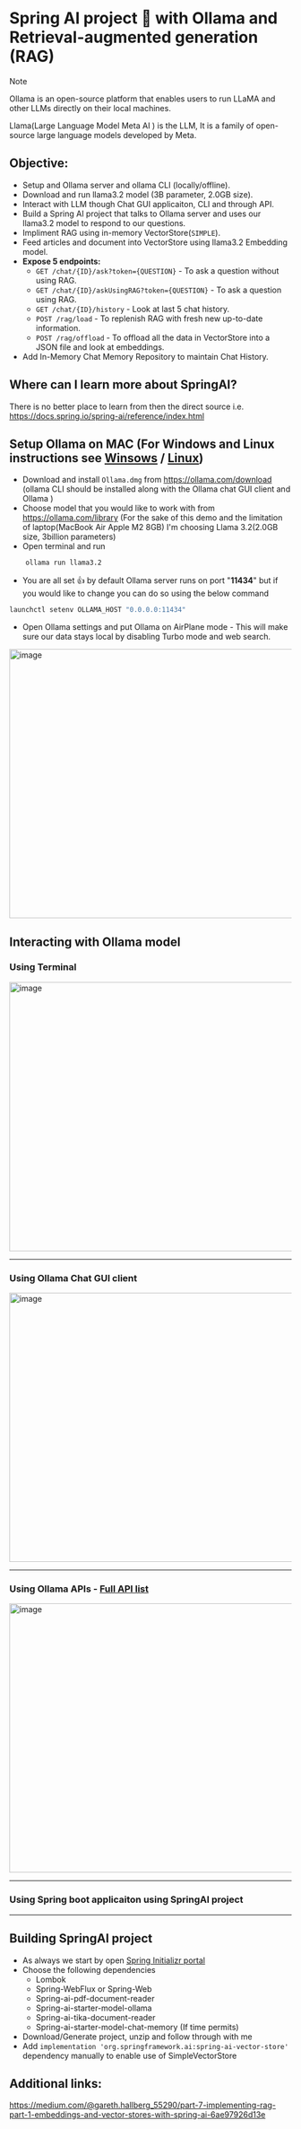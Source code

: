 # Spring AI project :rocket: with Ollama and Retrieval-augmented generation (RAG)

> [!NOTE]
> Ollama is an open-source platform that enables users to run LLaMA and other LLMs directly on their local machines.
> 
> Llama(Large Language Model Meta AI ) is the LLM, It is a family of open-source large language models developed by Meta.

## Objective: 
* Setup and Ollama server and ollama CLI (locally/offline).
* Download and run llama3.2 model (3B parameter, 2.0GB size).
* Interact with LLM though Chat GUI applicaiton, CLI and through API.
* Build a Spring AI project that talks to Ollama server and uses our llama3.2 model to respond to our questions.
* Impliment RAG using in-memory VectorStore(`SIMPLE`).
* Feed articles and document into VectorStore using llama3.2 Embedding model.
* __Expose 5 endpoints:__
    * `GET /chat/{ID}/ask?token={QUESTION}` - To ask a question without using RAG.
    * `GET /chat/{ID}/askUsingRAG?token={QUESTION}` - To ask a question using RAG.
    * `GET /chat/{ID}/history` - Look at last 5 chat history.
    * `POST /rag/load` - To replenish RAG with fresh new up-to-date information.
    * `POST /rag/offload` - To offload all the data in VectorStore into a JSON file and look at embeddings.
* Add In-Memory Chat Memory Repository to maintain Chat History.

## Where can I learn more about SpringAI?
There is no better place to learn from then the direct source i.e. https://docs.spring.io/spring-ai/reference/index.html

## Setup Ollama on MAC (For Windows and Linux instructions see [Winsows](https://github.com/ollama/ollama/blob/main/docs/windows.md) / [Linux](https://github.com/ollama/ollama/blob/main/docs/linux.md))

- Download and install `Ollama.dmg` from https://ollama.com/download (ollama CLI should be installed along with the Ollama chat GUI client and Ollama )
- Choose model that you would like to work with from https://ollama.com/library
  (For the sake of this demo and the limitation of laptop(MacBook Air Apple M2 8GB) I'm choosing Llama 3.2(2.0GB size, 3billion parameters)
- Open terminal and run
``` cmd
    ollama run llama3.2
```
- You are all set :thumbsup: by default Ollama server runs on port "**11434**" but if you would like to change you can do so using the below command
```cmd
launchctl setenv OLLAMA_HOST "0.0.0.0:11434"
```
- Open Ollama settings and put Ollama on AirPlane mode - This will make sure our data stays local by disabling Turbo mode and web search.
<img width="640" height="480" alt="image" src="https://github.com/user-attachments/assets/c0dde131-5536-4c03-aace-3c0dc47234b3" />


## Interacting with Ollama model
### Using Terminal
<img width="640" height="480" alt="image" src="https://github.com/user-attachments/assets/2743a64c-5e5f-483a-8e99-4daa6371617d" />

---
### Using Ollama Chat GUI client
<img width="640" height="480" alt="image" src="https://github.com/user-attachments/assets/41455b5a-42b1-45e1-be2c-44066402bb3d" />

---
### Using Ollama APIs - [Full API list](https://github.com/ollama/ollama/blob/main/docs/api.md)
<img width="640" height="480" alt="image" src="https://github.com/user-attachments/assets/0e1869a4-5c8a-42de-9300-2f57b0d178ca" />

---
### Using Spring boot applicaiton using SpringAI project 

---
## Building SpringAI project

- As always we start by open [Spring Initializr portal](https://start.spring.io/)
- Choose the following dependencies
   * Lombok
   * Spring-WebFlux or Spring-Web
   * Spring-ai-pdf-document-reader
   * Spring-ai-starter-model-ollama
   * Spring-ai-tika-document-reader
   * Spring-ai-starter-model-chat-memory (If time permits)
- Download/Generate project, unzip and follow through with me
- Add `implementation 'org.springframework.ai:spring-ai-vector-store'` dependency manually to enable use of SimpleVectorStore

## Additional links:
https://medium.com/@gareth.hallberg_55290/part-7-implementing-rag-part-1-embeddings-and-vector-stores-with-spring-ai-6ae97926d13e
